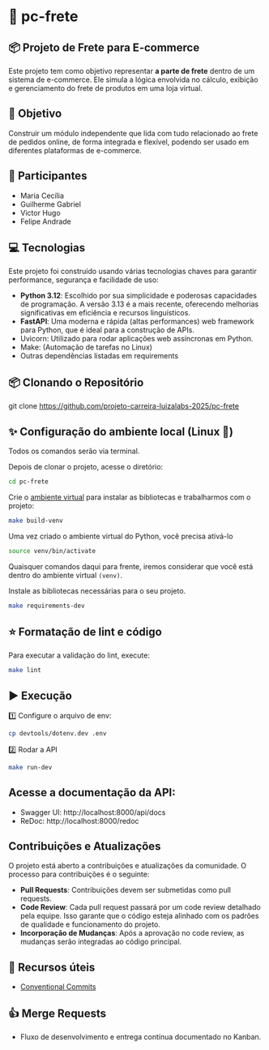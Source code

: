 # 🚚 pc-frete  

## 📦 Projeto de Frete para E-commerce
Este projeto tem como objetivo representar **a parte de frete** dentro de um sistema de e-commerce. Ele simula a lógica envolvida no cálculo, exibição e gerenciamento do frete de produtos em uma loja virtual.

## 🎯 Objetivo
Construir um módulo independente que lida com tudo relacionado ao frete de pedidos online, de forma integrada e flexível, podendo ser usado em diferentes plataformas de e-commerce.

## 👥 Participantes

- Maria Cecília
- Guilherme Gabriel
- Victor Hugo
- Felipe Andrade

## 💻 Tecnologias
Este projeto foi construído usando várias tecnologias chaves para garantir performance, segurança e facilidade de uso:

* **Python 3.12**: Escolhido por sua simplicidade e poderosas capacidades de programação. A versão 3.13 é a mais recente, oferecendo melhorias significativas em eficiência e recursos linguísticos.
* **FastAPI**: Uma moderna e rápida (altas performances) web framework para Python, que é ideal para a construção de APIs.
* Uvicorn: Utilizado para rodar aplicações web assíncronas em Python.
* Make: (Automação de tarefas no Linux)
* Outras dependências listadas em requirements

## 📦 Clonando o Repositório

git clone https://github.com/projeto-carreira-luizalabs-2025/pc-frete

## ✨ Configuração do ambiente local (Linux 🐧)

Todos os comandos serão via terminal.

Depois de clonar o projeto, acesse o diretório:

```sh
cd pc-frete
```

Crie o [ambiente virtual](https://docs.python.org/3.12/tutorial/venv.html)
para instalar as bibliotecas e trabalharmos com o projeto:

```sh
make build-venv
```

Uma vez criado o ambiente virtual do Python, você precisa ativá-lo

```sh
source venv/bin/activate
```

Quaisquer comandos daqui para frente, iremos considerar que você está dentro
do ambiente virtual `(venv)`.

Instale as bibliotecas necessárias para o seu projeto.

```sh
make requirements-dev
```

## ⭐  Formatação de lint e código

Para executar a validação do lint, execute:
```bash
make lint
```

## ▶️ Execução

1️⃣ Configure o arquivo de env:
```bash
cp devtools/dotenv.dev .env
```

2️⃣ Rodar a API
```bash
make run-dev
```
## Acesse a documentação da API:
- Swagger UI: http://localhost:8000/api/docs
- ReDoc: http://localhost:8000/redoc

## Contribuições e Atualizações
O projeto está aberto a contribuições e atualizações da comunidade. O processo para contribuições é o seguinte:

* **Pull Requests**: Contribuições devem ser submetidas como pull requests.
* **Code Review**: Cada pull request passará por um code review detalhado pela equipe. Isso garante que o código esteja alinhado com os padrões de qualidade e funcionamento do projeto.
* **Incorporação de Mudanças**: Após a aprovação no code review, as mudanças serão integradas ao código principal.

## 📖 Recursos úteis

- [Conventional Commits](https://www.conventionalcommits.org)

## 👍 Merge Requests

- Fluxo de desenvolvimento e entrega contínua documentado no Kanban.
